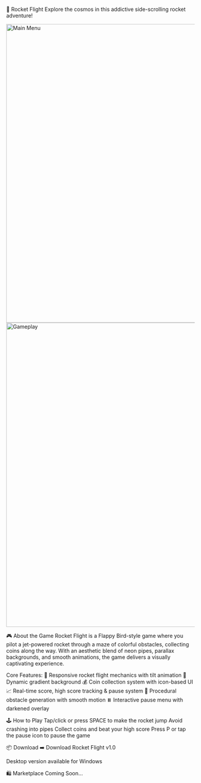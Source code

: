 🚀 Rocket Flight
Explore the cosmos in this addictive side-scrolling rocket adventure!

<img width="582" height="797" alt="Main Menu" src="https://github.com/user-attachments/assets/04f4d446-a89d-438e-aa27-0cfb170e0c22" />

<img width="578" height="812" alt="Gameplay" src="https://github.com/user-attachments/assets/c16ec87a-6c8e-4611-953f-22f57233658f" />


🎮 About the Game
Rocket Flight is a Flappy Bird-style game where you pilot a jet-powered rocket through a maze of colorful obstacles, collecting coins along the way. With an aesthetic blend of neon pipes, parallax backgrounds, and smooth animations, the game delivers a visually captivating experience.


Core Features:
🚀 Responsive rocket flight mechanics with tilt animation
🌌 Dynamic gradient background
💰 Coin collection system with icon-based UI
📈 Real-time score, high score tracking & pause system
🌠 Procedural obstacle generation with smooth motion
⏸️ Interactive pause menu with darkened overlay


🕹️ How to Play
Tap/click or press SPACE to make the rocket jump
Avoid crashing into pipes
Collect coins and beat your high score
Press P or tap the pause icon to pause the game

📦 Download
➡️ Download Rocket Flight v1.0

Desktop version available for Windows

🛍️ Marketplace Coming Soon...
